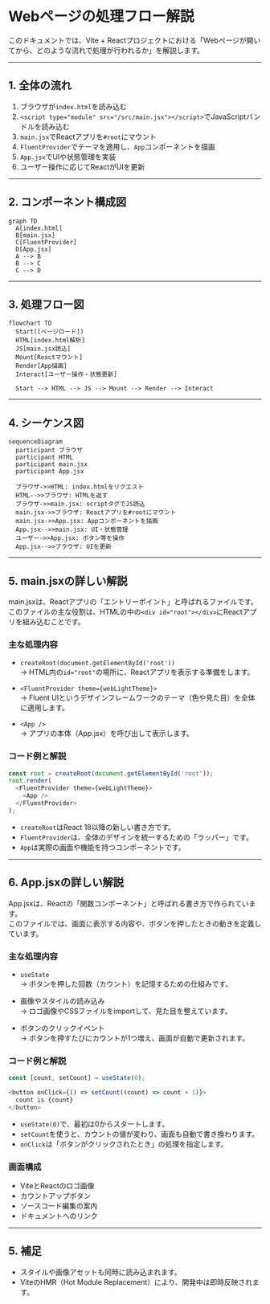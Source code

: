 # Webページの処理フロー解説

このドキュメントでは、Vite + Reactプロジェクトにおける「Webページが開いてから、どのような流れで処理が行われるか」を解説します。

---

## 1. 全体の流れ

1. ブラウザが`index.html`を読み込む
2. `<script type="module" src="/src/main.jsx"></script>`でJavaScriptバンドルを読み込む
3. `main.jsx`でReactアプリを`#root`にマウント
4. `FluentProvider`でテーマを適用し、`App`コンポーネントを描画
5. `App.jsx`でUIや状態管理を実装
6. ユーザー操作に応じてReactがUIを更新

---

## 2. コンポーネント構成図

```mermaid
graph TD
  A[index.html]
  B[main.jsx]
  C[FluentProvider]
  D[App.jsx]
  A --> B
  B --> C
  C --> D
```

---

## 3. 処理フロー図

```mermaid
flowchart TD
  Start([ページロード])
  HTML[index.html解析]
  JS[main.jsx読込]
  Mount[Reactマウント]
  Render[App描画]
  Interact[ユーザー操作・状態更新]

  Start --> HTML --> JS --> Mount --> Render --> Interact
```

---

## 4. シーケンス図

```mermaid
sequenceDiagram
  participant ブラウザ
  participant HTML
  participant main.jsx
  participant App.jsx

  ブラウザ->>HTML: index.htmlをリクエスト
  HTML-->>ブラウザ: HTMLを返す
  ブラウザ->>main.jsx: scriptタグでJS読込
  main.jsx->>ブラウザ: Reactアプリを#rootにマウント
  main.jsx->>App.jsx: Appコンポーネントを描画
  App.jsx-->>main.jsx: UI・状態管理
  ユーザー->>App.jsx: ボタン等を操作
  App.jsx-->>ブラウザ: UIを更新
```

---

## 5. main.jsxの詳しい解説

main.jsxは、Reactアプリの「エントリーポイント」と呼ばれるファイルです。  
このファイルの主な役割は、HTMLの中の`<div id="root"></div>`にReactアプリを組み込むことです。

### 主な処理内容

- `createRoot(document.getElementById('root'))`  
  → HTML内の`id="root"`の場所に、Reactアプリを表示する準備をします。

- `<FluentProvider theme={webLightTheme}>`  
  → Fluent UIというデザインフレームワークのテーマ（色や見た目）を全体に適用します。

- `<App />`  
  → アプリの本体（App.jsx）を呼び出して表示します。

### コード例と解説

```javascript
const root = createRoot(document.getElementById('root'));
root.render(
  <FluentProvider theme={webLightTheme}>
    <App />
  </FluentProvider>
);
```

- `createRoot`はReact 18以降の新しい書き方です。
- `FluentProvider`は、全体のデザインを統一するための「ラッパー」です。
- `App`は実際の画面や機能を持つコンポーネントです。

---

## 6. App.jsxの詳しい解説

App.jsxは、Reactの「関数コンポーネント」と呼ばれる書き方で作られています。  
このファイルでは、画面に表示する内容や、ボタンを押したときの動きを定義しています。

### 主な処理内容

- `useState`  
  → ボタンを押した回数（カウント）を記憶するための仕組みです。

- 画像やスタイルの読み込み  
  → ロゴ画像やCSSファイルをimportして、見た目を整えています。

- ボタンのクリックイベント  
  → ボタンを押すたびにカウントが1つ増え、画面が自動で更新されます。

### コード例と解説

```javascript
const [count, setCount] = useState(0);

<button onClick={() => setCount((count) => count + 1)}>
  count is {count}
</button>
```

- `useState(0)`で、最初は0からスタートします。
- `setCount`を使うと、カウントの値が変わり、画面も自動で書き換わります。
- `onClick`は「ボタンがクリックされたとき」の処理を指定します。

### 画面構成

- ViteとReactのロゴ画像
- カウントアップボタン
- ソースコード編集の案内
- ドキュメントへのリンク

---

## 5. 補足

- スタイルや画像アセットも同時に読み込まれます。
- ViteのHMR（Hot Module Replacement）により、開発中は即時反映されます。
